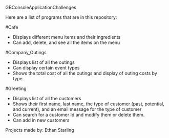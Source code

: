 GBConsoleApplicationChallenges

Here are a list of programs that are in this repository:

#Cafe
- Displays different menu items and their ingredients
- Can add, delete, and see all the items on the menu

#Company_Outings
- Displays list of all the outings
- Can display certain event types
- Shows the total cost of all the outings and display of outing costs by type.

#Greeting
- Displays list of all the customers 
- Shows their first name, last name, the type of customer (past, potential, and current), and an email message for the type of customer
- Can search for a customer Id and modify them or delete them.
- Can add in new customers

Projects made by: Ethan Starling
